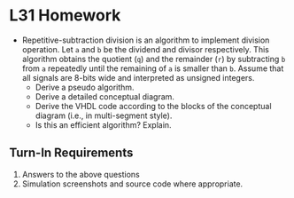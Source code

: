 # L31 Homework

- Repetitive-subtraction division is an algorithm to implement division operation.  Let `a` and `b` be the dividend and divisor respectively.  This algorithm obtains the quotient (`q`) and the remainder (`r`) by subtracting `b` from `a` repeatedly until the remaining of `a` is smaller than `b`.  Assume that all signals are 8-bits wide and interpreted as unsigned integers.
  - Derive a pseudo algorithm.
  - Derive a detailed conceptual diagram.
  - Derive the VHDL code according to the blocks of the conceptual diagram (i.e., in multi-segment style).
  - Is this an efficient algorithm? Explain.

## Turn-In Requirements

1. Answers to the above questions
2. Simulation screenshots and source code where appropriate.
